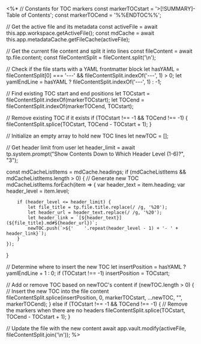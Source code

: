 <%*
// Constants for TOC markers
const markerTOCstart = '>[!SUMMARY]- Table of Contents';
const markerTOCend = '%%ENDTOC%%';

// Get the active file and its metadata
const activeFile = await this.app.workspace.getActiveFile();
const mdCache = await this.app.metadataCache.getFileCache(activeFile);

// Get the current file content and split it into lines
const fileContent = await tp.file.content;
const fileContentSplit = fileContent.split('\n');

// Check if the file starts with a YAML frontmatter block
let hasYAML = fileContentSplit[0] === '---' && fileContentSplit.indexOf('---', 1) > 0;
let yamlEndLine = hasYAML ? fileContentSplit.indexOf('---', 1) : -1;

// Find existing TOC start and end positions
let TOCstart = fileContentSplit.indexOf(markerTOCstart);
let TOCend = fileContentSplit.indexOf(markerTOCend, TOCstart);

// Remove existing TOC if it exists
if (TOCstart !== -1 && TOCend !== -1) {
    fileContentSplit.splice(TOCstart, TOCend - TOCstart + 1);
}

// Initialize an empty array to hold new TOC lines
let newTOC = [];

// Get header limit from user
let header_limit = await tp.system.prompt("Show Contents Down to Which Header Level (1-6)?", "3");

const mdCacheListItems = mdCache.headings;
if (mdCacheListItems && mdCacheListItems.length > 0) {
	// Generate new TOC
	mdCacheListItems.forEach(item => {
	    var header_text = item.heading;
	    var header_level = item.level;
	
	    if (header_level <= header_limit) {
	        let file_title = tp.file.title.replace(/ /g, '%20');
	        let header_url = header_text.replace(/ /g, '%20');
	        let header_link = `[${header_text}](${file_title}.md#${header_url})`;
	        newTOC.push(`>${'    '.repeat(header_level - 1) + '- ' + header_link}`);
	    }
	});
}

// Determine where to insert the new TOC
let insertPosition = hasYAML ? yamlEndLine + 1 : 0;
if (TOCstart !== -1) insertPosition = TOCstart;

// Add or remove TOC based on newTOC's content
if (newTOC.length > 0) {
    // Insert the new TOC into the file content
    fileContentSplit.splice(insertPosition, 0, markerTOCstart, ...newTOC, "", markerTOCend);
} else if (TOCstart !== -1 && TOCend !== -1) {
    // Remove the markers when there are no headers
    fileContentSplit.splice(TOCstart, TOCend - TOCstart + 1);
}

// Update the file with the new content
await app.vault.modify(activeFile, fileContentSplit.join('\n'));
%>